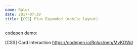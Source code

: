 ```yaml
---
name: Rplus
date: 2017-07-30
title: [CSS] Plus Expanded (mobile layout)
---
```


codepen demo:

[CSS] Card Interaction
https://codepen.io/Rplus/pen/MvKOWd

